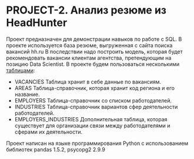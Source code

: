 # PROJECT-2. Анализ резюме из HeadHunter
Проект предназначен для демонстрации навыков по работе с SQL.
В проекте используется база резюме, выгруженная с сайта поиска вакансий hh.ru
В последствии надо построить модель, которая будет рекомендовать вакансии клиентам агентства, претендующим на позицию Data Scientist.
В проекте будем пользоваться несколькими [таблицами](https://lms.skillfactory.ru/asset-v1:SkillFactory+DST-3.0+28FEB2021+type@asset+block@SQL_pj2_2_1.png):
+ VACANCIES
Таблица хранит в себе данные по вакансиям.
+ AREAS
Таблица-справочник, которая хранит код региона и его название.
+ EMPLOYERS
Таблица-справочник со списком работодателей.
+ INDUSTRIES
Таблица-справочник вариантов сфер деятельности работодателей.
+ EMPLOYERS_INDUSTRIES
Дополнительная таблица, которая существует для организации связи между работодателями и сферами их деятельности.

Проект написан на языке программирования Python c использованием библиотек pandas 1.5.2, psycopg2 2.9.9

